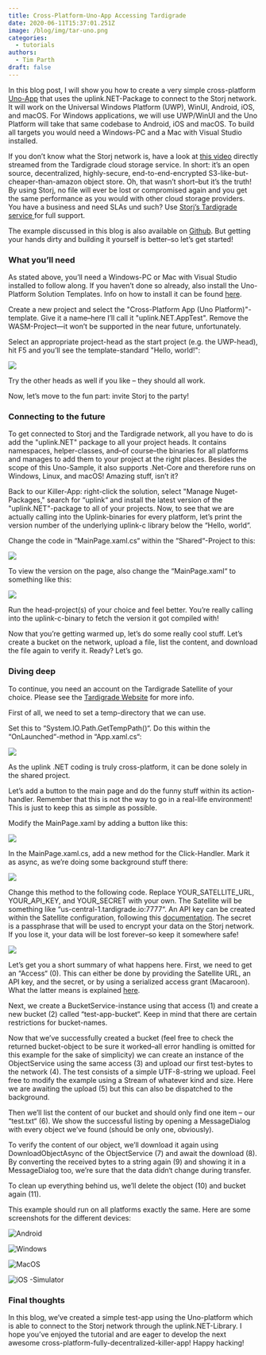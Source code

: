 ```yaml
---
title: Cross-Platform-Uno-App Accessing Tardigrade
date: 2020-06-11T15:37:01.251Z
image: /blog/img/tar-uno.png
categories:
  - tutorials
authors:
  - Tim Parth
draft: false
---
```

In this blog post, I will show you how to create a very simple cross-platform [Uno-App](https://platform.uno/) that uses the uplink.NET-Package to connect to the Storj network. It will work on the Universal Windows Platform (UWP), WinUI, Android, iOS, and macOS. For Windows applications, we will use UWP/WinUI and the Uno Platform will take that same codebase to Android, iOS and macOS. To build all targets you would need a Windows-PC and a Mac with Visual Studio installed.

If you don’t know what the Storj network is, have a look at [this video](https://t.co/CqLz22nS62?amp=1) directly streamed from the Tardigrade cloud storage service. In short: it’s an open source, decentralized, highly-secure, end-to-end-encrypted S3-like-but-cheaper-than-amazon object store. Oh, that wasn’t short–but it’s the truth! By using Storj, no file will ever be lost or compromised again and you get the same performance as you would with other cloud storage providers. You have a business and need SLAs und such? Use [Storj’s Tardigrade service ](https://tardigrade.io) for full support.

The example discussed in this blog is also available on [Github](https://github.com/topperdel/uplink.net.apptest). But getting your hands dirty and building it yourself is better–so let’s get started!

### What you’ll need

As stated above, you’ll need a Windows-PC or Mac with Visual Studio installed to follow along. If you haven’t done so already, also install the Uno-Platform Solution Templates. Info on how to install it can be found [here](https://platform.uno/docs/articles/get-started.html).

Create a new project and select the "Cross-Platform App (Uno Platform)"-template. Give it a name–here I’ll call it "uplink.NET.AppTest". Remove the WASM-Project—it won’t be supported in the near future, unfortunately.

Select an appropriate project-head as the start project (e.g. the UWP-head), hit F5 and you’ll see the template-standard "Hello, world!":

![](/blog/img/uno1.png)

Try the other heads as well if you like – they should all work.

Now, let’s move to the fun part: invite Storj to the party!

### Connecting to the future

To get connected to Storj and the Tardigrade network, all you have to do is add the "uplink.NET" package to all your project heads. It contains namespaces, helper-classes, and–of course–the binaries for all platforms and manages to add them to your project at the right places. Besides the scope of this Uno-Sample, it also supports .Net-Core and therefore runs on Windows, Linux, and macOS! Amazing stuff, isn’t it?

Back to our Killer-App: right-click the solution, select "Manage Nuget-Packages," search for “uplink“ and install the latest version of the "uplink.NET"-package to all of your projects. Now, to see that we are actually calling into the Uplink-binaries for every platform, let’s print the version number of the underlying uplink-c library below the “Hello, world“.

Change the code in “MainPage.xaml.cs“ within the “Shared“-Project to this:

![](/blog/img/unodos.png)

To view the version on the page, also change the “MainPage.xaml“ to something like this:

![](/blog/img/uno3.png)

Run the head-project(s) of your choice and feel better. You’re really calling into the uplink-c-binary to fetch the version it got compiled with!

Now that you’re getting warmed up, let’s do some really cool stuff. Let’s create a bucket on the network, upload a file, list the content, and download the file again to verify it. Ready? Let’s go.

### Diving deep

To continue, you need an account on the Tardigrade Satellite of your choice. Please see the [Tardigrade Website](https://tardigrade.io/satellites/) for more info.

First of all, we need to set a temp-directory that we can use.

Set this to “System.IO.Path.GetTempPath()“. Do this within the “OnLaunched“-method in “App.xaml.cs“:

![](/blog/img/uno4.png)

As the uplink .NET coding is truly cross-platform, it can be done solely in the shared project.

Let’s add a button to the main page and do the funny stuff within its action-handler. Remember that this is not the way to go in a real-life environment! This is just to keep this as simple as possible.

Modify the MainPage.xaml by adding a button like this:

![](/blog/img/uno5.png)

In the MainPage.xaml.cs, add a new method for the Click-Handler. Mark it as async, as we’re doing some background stuff there:

![](/blog/img/uno6.png)

Change this method to the following code. Replace YOUR_SATELLITE_URL, YOUR_API_KEY, and YOUR_SECRET with your own. The Satellite will be something like “us-central-1.tardigrade.io:7777“. An API key can be created within the Satellite configuration, following this [documentation](https://documentation.tardigrade.io/getting-started/uploading-your-first-object/create-an-api-key). The secret is a passphrase that will be used to encrypt your data on the Storj network. If you lose it, your data will be lost forever–so keep it somewhere safe!

![](/blog/img/uno7.png)

Let’s get you a short summary of what happens here. First, we need to get an “Access“ (0). This can either be done by providing the Satellite URL, an API key, and the secret, or by using a serialized access grant (Macaroon). What the latter means is explained [here](https://storj.io/blog/2020/05/changing-the-security-paradigm-to-push-access-management-to-the-edge/).

Next, we create a BucketService-instance using that access (1) and create a new bucket (2) called “test-app-bucket“. Keep in mind that there are certain restrictions for bucket-names.

Now that we’ve successfully created a bucket (feel free to check the returned bucket-object to be sure it worked–all error handling is omitted for this example for the sake of simplicity) we can create an instance of the ObjectService using the same access (3) and upload our first test-bytes to the network (4). The test consists of a simple UTF-8-string we upload. Feel free to modify the example using a Stream of whatever kind and size. Here we are awaiting the upload (5) but this can also be dispatched to the background.

Then we’ll list the content of our bucket and should only find one item – our “test.txt“ (6). We show the successful listing by opening a MessageDialog with every object we’ve found (should be only one, obviously).

To verify the content of our object, we’ll download it again using DownloadObjectAsync of the ObjectService (7) and await the download (8). By converting the received bytes to a string again (9) and showing it in a MessageDialog too, we’re sure that the data didn‘t change during transfer.

To clean up everything behind us, we’ll delete the object (10) and bucket again (11).

This example should run on all platforms exactly the same. Here are some screenshots for the different devices:

![](/blog/img/uno8android.jpg "Android")

![](/blog/img/uno9windows.png "Windows")

![](/blog/img/uno9macos.png "MacOS")

![](/blog/img/uno10macos2.png "iOS -Simulator")

### Final thoughts

In this blog, we’ve created a simple test-app using the Uno-platform which is able to connect to the Storj network through the uplink.NET-Library. I hope you’ve enjoyed the tutorial and are eager to develop the next awesome cross-platform-fully-decentralized-killer-app! Happy hacking!